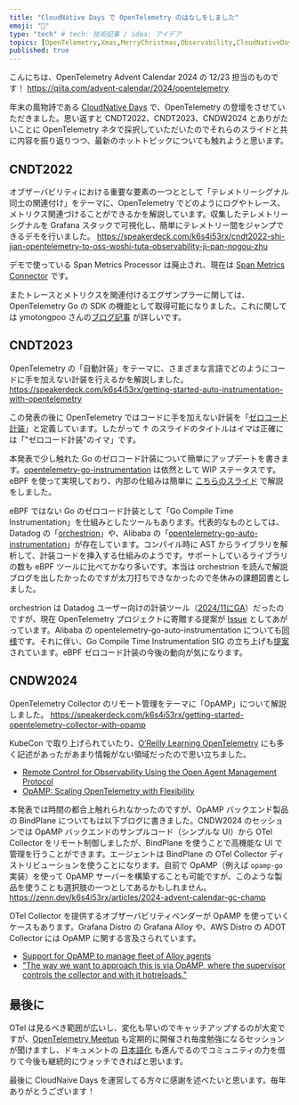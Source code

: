 ```yaml
---
title: "CloudNative Days で OpenTelemetry のはなしをしました"
emoji: "🤶"
type: "tech" # tech: 技術記事 / idea: アイデア
topics: [OpenTelemetry,Xmas,MerryChristmas,Observability,CloudNativeDays]
published: true
---
```


こんにちは、OpenTelemetry Advent Calendar 2024 の 12/23 担当のものです！
https://qiita.com/advent-calendar/2024/opentelemetry

年末の風物詩である [CloudNative Days](https://cloudnativedays.jp/) で、OpenTelemetry の登壇をさせていただきました。思い返すと CNDT2022、CNDT2023、CNDW2024 とありがたいことに OpenTelemetry ネタで採択していただいたのでそれらのスライドと共に内容を振り返りつつ、最新のホットトピックについても触れようと思います。

## CNDT2022
オブザーバビリティにおける重要な要素の一つととして「テレメトリーシグナル同士の関連付け」をテーマに、OpenTelemetry でどのようにログやトレース、メトリクス関連づけることができるかを解説しています。収集したテレメトリーシグナルを Grafana スタックで可視化し、簡単にテレメトリー間をジャンプできるデモを行いました。
https://speakerdeck.com/k6s4i53rx/cndt2022-shi-jian-opentelemetry-to-oss-woshi-tuta-observability-ji-pan-nogou-zhu

デモで使っている Span Metrics Processor は廃止され、現在は [Span Metrics Connector](https://github.com/open-telemetry/opentelemetry-collector-contrib/tree/main/connector/spanmetricsconnector) です。

またトレースとメトリクスを関連付けるエグザンプラーに関しては、OpenTelemetry Go の SDK の機能として取得可能になりました。これに関しては ymotongpoo さんの[ブログ記事](https://zenn.dev/google_cloud_jp/articles/20240305-trace-exemplar) が詳しいです。

## CNDT2023
OpenTelemetry の「自動計装」をテーマに、さまざまな言語でどのようにコードに手を加えない計装を行えるかを解説しました。
https://speakerdeck.com/k6s4i53rx/getting-started-auto-instrumentation-with-opentelemetry

この発表の後に OpenTelemetry ではコードに手を加えない計装を「[ゼロコード計装](https://opentelemetry.io/docs/zero-code/)」と定義しています。したがって ↑ のスライドのタイトルはイマは正確には「"ゼロコード計装"のイマ」です。

本発表で少し触れた Go のゼロコード計装について簡単にアップデートを書きます。[opentelemetry-go-instrumentation](https://github.com/open-telemetry/opentelemetry-go-instrumentation) は依然として WIP ステータスです。eBPF を使って実現しており、内部の仕組みは簡単に [こちらのスライド](https://speakerdeck.com/k6s4i53rx/getting-started-opentelemetry-operator-on-kubernetes) で解説をしました。

eBPF ではない Go のゼロコード計装として「Go Compile Time Instrumentation」を仕組みとしたツールもあります。代表的なものとしては、Datadog の「[orchestrion](https://github.com/DataDog/orchestrion)」や、Alibaba の「[opentelemetry-go-auto-instrumentation](https://github.com/alibaba/opentelemetry-go-auto-instrumentation)」が存在しています。コンパイル時に AST からライブラリを解析して、計装コードを挿入する仕組みのようです。サポートしているライブラリの数も eBPF ツールに比べてかなり多いです。本当は orchestrion を読んで解説ブログを出したかったのですが太刀打ちできなかったので冬休みの課題図書としました。

orchestrion は Datadog ユーザー向けの計装ツール（[2024/11にGA](https://github.com/DataDog/orchestrion/releases/tag/v1.0.0)）だったのですが、現在 OpenTelemetry プロジェクトに寄贈する提案が [Issue](https://github.com/open-telemetry/community/issues/2497) としてあがっています。Alibaba の opentelemetry-go-auto-instrumentation についても[同様](https://github.com/open-telemetry/community/issues/2344)です。それに伴い、Go Compile Time Instrumentation SIG の立ち上げも[提案](https://github.com/open-telemetry/community/pull/2490) されています。eBPF ゼロコード計装の今後の動向が気になります。

## CNDW2024
OpenTelemetry Collector のリモート管理をテーマに「OpAMP」について解説しました。
https://speakerdeck.com/k6s4i53rx/getting-started-opentelemetry-collector-with-opamp

KubeCon で取り上げられていたり、[O’Reilly Learning OpenTelemetry](https://www.amazon.co.jp/Learning-OpenTelemetry-Setting-Operating-Observability-ebook/dp/B0CXC87NF3) にも多く記述があったがあまり情報がない領域だったので思い立ちました。
- [Remote Control for Observability Using the Open Agent Management Protocol](https://kccncna2023.sched.com/event/1R2sr)
- [OpAMP: Scaling OpenTelemetry with Flexibility](https://kccncossaidevchn2024.sched.com/event/1eYZt/opamp-scaling-opentelemetry-with-flexibility-opampdaepopentelemetry-husni-alhamdani-cncf-ambassador-herbert-sianturi-krom-bank-indonesia)

本発表では時間の都合上触れられなかったのですが、OpAMP バックエンド製品の BindPlane についてもは以下ブログに書きました。CNDW2024 のセッションでは OpAMP バックエンドのサンプルコード（シンプルな UI）から OTel Collector をリモート制御しましたが、BindPlane を使うことで高機能な UI で管理を行うことができます。エージェントは BindPlane の OTel Collector ディストリビューションを使うことになります。自前で OpAMP（例えば `opamp-go` 実装）を使って OpAMP サーバーを構築することも可能ですが、このような製品を使うことも選択肢の一つとしてあるかもしれません。
https://zenn.dev/k6s4i53rx/articles/2024-advent-calendar-gc-champ

OTel Collector を提供するオブザーバビリティベンダーが OpAMP を使っていくケースもあります。Grafana Distro の Grafana Alloy や、AWS Distro の ADOT Collector には OpAMP に関する言及さられています。
- [Support for OpAMP to manage fleet of Alloy agents](https://github.com/grafana/alloy/issues/1236)
- ["The way we want to approach this is via OpAMP, where the supervisor controls the collector and with it hotreloads."](https://github.com/aws-observability/aws-otel-collector/issues/2402)

## 最後に
OTel は見るべき範囲が広いし、変化も早いのでキャッチアップするのが大変ですが、[OpenTelemetry Meetup](https://opentelemetry.connpass.com/) も定期的に開催され毎度勉強になるセッションが聞けますし、ドキュメントの [日本語化](https://opentelemetry.io/ja/) も進んでるのでコミュニティの力を借りて今後も継続的にウォッチできればと思います。

最後に CloudNaive Days を運営してる方々に感謝を述べたいと思います。毎年ありがとうございます！
